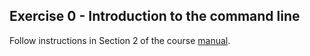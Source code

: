 ## Exercise 0 - Introduction to the command line ##

Follow instructions in Section 2 of the course [manual](https://docs.google.com/document/d/17-PcEZYIseTumXi2I0vIKAvMFRDBUqWFd96QueNyJxs/edit#heading=h.2zb2kk3ndjqy).


